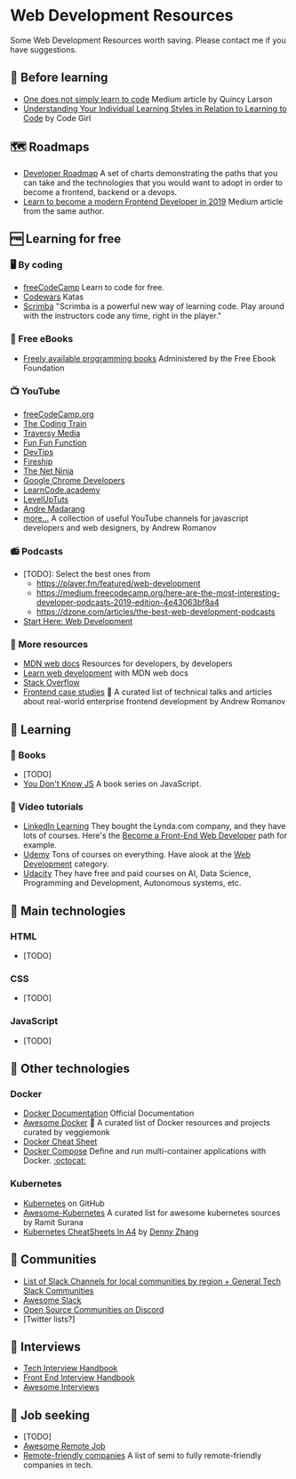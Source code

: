 # Web Development Resources

Some Web Development Resources worth saving. Please contact me if you have suggestions.

## 📗 Before learning

* [One does not simply learn to code](https://medium.freecodecamp.org/one-does-not-simply-learn-to-code-f25bacdc5b62) Medium article by Quincy Larson
* [Understanding Your Individual Learning Styles in Relation to Learning to Code](https://medium.com/career-change-coder/understanding-your-individual-learning-styles-in-relation-to-learning-to-code-3ad24ebec551) by Code Girl

## 🗺️ Roadmaps

* [Developer Roadmap](https://github.com/kamranahmedse/developer-roadmap) A set of charts demonstrating the paths that you can take and the technologies that you would want to adopt in order to become a frontend, backend or a devops.
* [Learn to become a modern Frontend Developer in 2019](https://medium.com/tech-tajawal/modern-frontend-developer-in-2018-4c2072fa2b9c) Medium article from the same author.

## 🆓 Learning for free

### 🖥️ By coding
* [freeCodeCamp](https://www.freecodecamp.org/) Learn to code for free.
* [Codewars](https://www.codewars.com/) Katas
* [Scrimba](https://scrimba.com/) "Scrimba is a powerful new way of learning code. Play around with the instructors code any time, right in the player."

### 📖 Free eBooks
* [Freely available programming books](https://github.com/EbookFoundation/free-programming-books#readme) Administered by the Free Ebook Foundation

### 📺 YouTube
* [freeCodeCamp.org](https://www.youtube.com/channel/UC8butISFwT-Wl7EV0hUK0BQ)
* [The Coding Train](https://www.youtube.com/channel/UCvjgXvBlbQiydffZU7m1_aw)
* [Traversy Media](https://www.youtube.com/channel/UC29ju8bIPH5as8OGnQzwJyA)
* [Fun Fun Function](https://www.youtube.com/channel/UCO1cgjhGzsSYb1rsB4bFe4Q)
* [DevTips](https://www.youtube.com/user/DevTipsForDesigners)
* [Fireship](https://www.youtube.com/channel/UCsBjURrPoezykLs9EqgamOA)
* [The Net Ninja](https://www.youtube.com/channel/UCW5YeuERMmlnqo4oq8vwUpg)
* [Google Chrome Developers](https://www.youtube.com/channel/UCnUYZLuoy1rq1aVMwx4aTzw)
* [LearnCode.academy](https://www.youtube.com/user/learncodeacademy)
* [LevelUpTuts](https://www.youtube.com/user/LevelUpTuts)
* [Andre Madarang](https://www.youtube.com/channel/UCtb40EQj2inp8zuaQlLx3iQ)
* [more...](https://github.com/andrew--r/channels) A collection of useful YouTube channels for javascript developers and web designers, by Andrew Romanov

### 📻 Podcasts
* [TODO]: Select the best ones from 
  - https://player.fm/featured/web-development
  - https://medium.freecodecamp.org/here-are-the-most-interesting-developer-podcasts-2019-edition-4e43063bf8a4
  - https://dzone.com/articles/the-best-web-development-podcasts
* [Start Here: Web Development](https://soundcloud.com/starthere-webdev/)

### 📀 More resources
* [MDN web docs](https://developer.mozilla.org/en-US/) Resources for developers, by developers
* [Learn web development](https://developer.mozilla.org/en-US/docs/Learn) with MDN web docs
* [Stack Overflow](https://stackoverflow.com/)
* [Frontend case studies](https://github.com/andrew--r/frontend-case-studies) 💼 A curated list of technical talks and articles about real-world enterprise frontend development by Andrew Romanov

## 💸 Learning

### 📕 Books
* [TODO]
* [You Don't Know JS](https://github.com/getify/You-Dont-Know-JS) A book series on JavaScript.

### 📼 Video tutorials
* [LinkedIn Learning](https://www.linkedin.com/learning/) They bought the Lynda.com company, and they have lots of courses. Here's the [Become a Front-End Web Developer](https://www.linkedin.com/learning/paths/linkedin-become-a-front-end-web-developer) path for example.
* [Udemy](https://www.udemy.com/) Tons of courses on everything. Have alook at the [Web Development](https://www.udemy.com/courses/development/web-development/) category.
* [Udacity](https://eu.udacity.com/courses/all) They have free and paid courses on AI, Data Science, Programming and Development, Autonomous systems, etc.

## 🔨 Main technologies

### HTML
* [TODO]
### CSS
* [TODO]
### JavaScript
* [TODO]

## 🔧 Other technologies

### Docker
* [Docker Documentation](https://docs.docker.com/) Official Documentation
* [Awesome Docker](https://github.com/veggiemonk/awesome-docker) 🐳 A curated list of Docker resources and projects curated by veggiemonk
* [Docker Cheat Sheet](https://github.com/wsargent/docker-cheat-sheet)
* [Docker Compose](https://docs.docker.com/compose/) Define and run multi-container applications with Docker. [:octocat:](https://github.com/docker/compose)
### Kubernetes
* [Kubernetes](https://github.com/kubernetes/kubernetes) on GitHub
* [Awesome-Kubernetes](https://github.com/ramitsurana/awesome-kubernetes) A curated list for awesome kubernetes sources by Ramit Surana
* [Kubernetes CheatSheets In A4](https://github.com/dennyzhang/cheatsheet-kubernetes-A4) by [Denny Zhang](https://www.dennyzhang.com/)

## 💬 Communities

* [List of Slack Channels for local communities by region + General Tech Slack Communities](https://github.com/ladyleet/tech-community-slacks)
* [Awesome Slack](https://github.com/filipelinhares/awesome-slack#readme)
* [Open Source Communities on Discord](https://discordapp.com/open-source)
* [Twitter lists?]

## 🎤 Interviews

* [Tech Interview Handbook](https://github.com/yangshun/tech-interview-handbook)
* [Front End Interview Handbook](https://github.com/yangshun/front-end-interview-handbook)
* [Awesome Interviews](https://github.com/MaximAbramchuck/awesome-interview-questions)

## 🔎 Job seeking

* [TODO]
* [Awesome Remote Job](https://github.com/lukasz-madon/awesome-remote-job)
* [Remote-friendly companies](https://github.com/remoteintech/remote-jobs) A list of semi to fully remote-friendly companies in tech.

